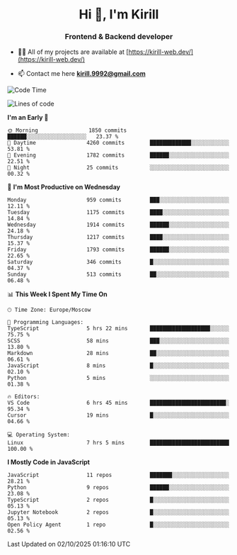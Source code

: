 <h1 align="center">Hi 👋, I'm Kirill</h1>
<h3 align="center">Frontend & Backend developer</h3>

- 👨‍💻 All of my projects are available at [https://kirill-web.dev/](https://kirill-web.dev/)

- 📫 Contact me here **kirill.9992@gmail.com**











<!--START_SECTION:waka-->
![Code Time](http://img.shields.io/badge/Code%20Time-2%2C353%20hrs%2014%20mins-blue)

![Lines of code](https://img.shields.io/badge/From%20Hello%20World%20I%27ve%20Written-5.1%20million%20lines%20of%20code-blue)

**I'm an Early 🐤** 

```text
🌞 Morning                1850 commits        ██████░░░░░░░░░░░░░░░░░░░   23.37 % 
🌆 Daytime                4260 commits        █████████████░░░░░░░░░░░░   53.81 % 
🌃 Evening                1782 commits        ██████░░░░░░░░░░░░░░░░░░░   22.51 % 
🌙 Night                  25 commits          ░░░░░░░░░░░░░░░░░░░░░░░░░   00.32 % 
```
📅 **I'm Most Productive on Wednesday** 

```text
Monday                   959 commits         ███░░░░░░░░░░░░░░░░░░░░░░   12.11 % 
Tuesday                  1175 commits        ████░░░░░░░░░░░░░░░░░░░░░   14.84 % 
Wednesday                1914 commits        ██████░░░░░░░░░░░░░░░░░░░   24.18 % 
Thursday                 1217 commits        ████░░░░░░░░░░░░░░░░░░░░░   15.37 % 
Friday                   1793 commits        ██████░░░░░░░░░░░░░░░░░░░   22.65 % 
Saturday                 346 commits         █░░░░░░░░░░░░░░░░░░░░░░░░   04.37 % 
Sunday                   513 commits         ██░░░░░░░░░░░░░░░░░░░░░░░   06.48 % 
```


📊 **This Week I Spent My Time On** 

```text
🕑︎ Time Zone: Europe/Moscow

💬 Programming Languages: 
TypeScript               5 hrs 22 mins       ███████████████████░░░░░░   75.75 % 
SCSS                     58 mins             ███░░░░░░░░░░░░░░░░░░░░░░   13.80 % 
Markdown                 28 mins             ██░░░░░░░░░░░░░░░░░░░░░░░   06.61 % 
JavaScript               8 mins              █░░░░░░░░░░░░░░░░░░░░░░░░   02.10 % 
Python                   5 mins              ░░░░░░░░░░░░░░░░░░░░░░░░░   01.38 % 

🔥 Editors: 
VS Code                  6 hrs 45 mins       ████████████████████████░   95.34 % 
Cursor                   19 mins             █░░░░░░░░░░░░░░░░░░░░░░░░   04.66 % 

💻 Operating System: 
Linux                    7 hrs 5 mins        █████████████████████████   100.00 % 
```

**I Mostly Code in JavaScript** 

```text
JavaScript               11 repos            ███████░░░░░░░░░░░░░░░░░░   28.21 % 
Python                   9 repos             ██████░░░░░░░░░░░░░░░░░░░   23.08 % 
TypeScript               2 repos             █░░░░░░░░░░░░░░░░░░░░░░░░   05.13 % 
Jupyter Notebook         2 repos             █░░░░░░░░░░░░░░░░░░░░░░░░   05.13 % 
Open Policy Agent        1 repo              █░░░░░░░░░░░░░░░░░░░░░░░░   02.56 % 
```




 Last Updated on 02/10/2025 01:16:10 UTC
<!--END_SECTION:waka-->
